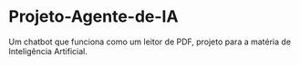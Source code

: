 # Projeto-Agente-de-IA
Um chatbot que funciona como um leitor de PDF, projeto para a matéria de Inteligência Artificial.
